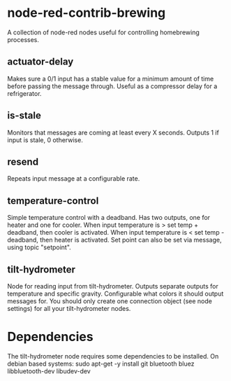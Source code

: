 # node-red-contrib-brewing
A collection of node-red nodes useful for controlling homebrewing processes.

## actuator-delay
Makes sure a 0/1 input has a stable value for a minimum amount of time before
passing the message through. Useful as a compressor delay for a refrigerator.

## is-stale
Monitors that messages are coming at least every X seconds. Outputs 1 if input
is stale, 0 otherwise.

## resend
Repeats input message at a configurable rate.

## temperature-control
Simple temperature control with a deadband. Has two outputs, one for heater and
one for cooler. When input temperature is > set temp + deadband, then cooler is
activated. When input temperature is < set temp - deadband, then heater is
activated. Set point can also be set via message, using topic "setpoint".

## tilt-hydrometer
Node for reading input from tilt-hydrometer. Outputs separate outputs for
temperature and specific gravity. Configurable what colors it should output
messages for. You should only create one connection object (see node settings)
for all your tilt-hydrometer nodes.

# Dependencies
The tilt-hydrometer node requires some dependencies to be installed. On debian
based systems:
    sudo apt-get -y install git bluetooth bluez libbluetooth-dev libudev-dev
